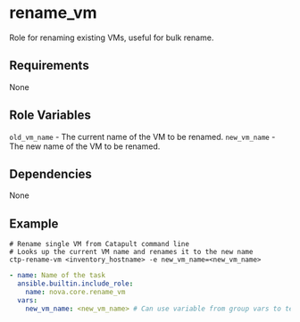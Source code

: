 # rename_vm

Role for renaming existing VMs, useful for bulk rename.

## Requirements

None

## Role Variables

`old_vm_name` - The current name of the VM to be renamed.
`new_vm_name` - The new name of the VM to be renamed.

## Dependencies

None

## Example

```shell
# Rename single VM from Catapult command line
# Looks up the current VM name and renames it to the new name
ctp-rename-vm <inventory_hostname> -e new_vm_name=<new_vm_name>
```

```yaml
- name: Name of the task
  ansible.builtin.include_role:
    name: nova.core.rename_vm
  vars:
    new_vm_name: <new_vm_name> # Can use variable from group vars to template the new name format for bulk rename
```
